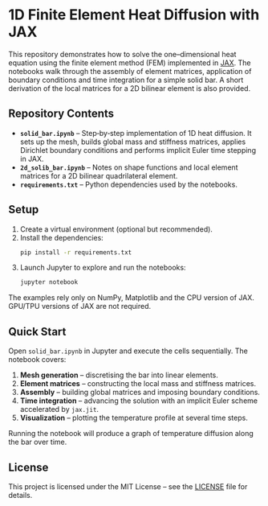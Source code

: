 # 1D Finite Element Heat Diffusion with JAX

This repository demonstrates how to solve the one–dimensional heat equation using the finite element method (FEM) implemented in [JAX](https://github.com/google/jax). The notebooks walk through the assembly of element matrices, application of boundary conditions and time integration for a simple solid bar. A short derivation of the local matrices for a 2D bilinear element is also provided.

## Repository Contents

- **`solid_bar.ipynb`** – Step‑by‑step implementation of 1D heat diffusion. It sets up the mesh, builds global mass and stiffness matrices, applies Dirichlet boundary conditions and performs implicit Euler time stepping in JAX.
- **`2d_solib_bar.ipynb`** – Notes on shape functions and local element matrices for a 2D bilinear quadrilateral element.
- **`requirements.txt`** – Python dependencies used by the notebooks.

## Setup

1. Create a virtual environment (optional but recommended).
2. Install the dependencies:
   ```bash
   pip install -r requirements.txt
   ```
3. Launch Jupyter to explore and run the notebooks:
   ```bash
   jupyter notebook
   ```

The examples rely only on NumPy, Matplotlib and the CPU version of JAX. GPU/TPU versions of JAX are not required.

## Quick Start

Open `solid_bar.ipynb` in Jupyter and execute the cells sequentially. The notebook covers:

1. **Mesh generation** – discretising the bar into linear elements.
2. **Element matrices** – constructing the local mass and stiffness matrices.
3. **Assembly** – building global matrices and imposing boundary conditions.
4. **Time integration** – advancing the solution with an implicit Euler scheme accelerated by `jax.jit`.
5. **Visualization** – plotting the temperature profile at several time steps.

Running the notebook will produce a graph of temperature diffusion along the bar over time.

## License

This project is licensed under the MIT License – see the [LICENSE](LICENSE) file for details.
